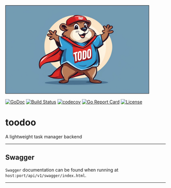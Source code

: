 <img src="https://github.com/symonk/toodoo/blob/main/.github/images/logo.png" border="1" width="450" height="275"/>

[![GoDoc](https://pkg.go.dev/badge/github.com/symonk/toodoo)](https://pkg.go.dev/github.com/symonk/toodoo)
[![Build Status](https://github.com/symonk/toodoo/actions/workflows/go_test.yml/badge.svg)](https://github.com/symonk/toodoo/actions/workflows/go_test.yml)
[![codecov](https://codecov.io/gh/symonk/toodoo/branch/main/graph/badge.svg)](https://codecov.io/gh/symonk/toodoo)
[![Go Report Card](https://goreportcard.com/badge/github.com/symonk/toodoo)](https://goreportcard.com/report/github.com/symonk/toodoo)
[![License](https://img.shields.io/badge/License-Apache_2.0-blue.svg)](https://github.com/symonk/toodoo/blob/master/LICENSE)


# toodoo
A lightweight task manager backend

-----

## Swagger

`Swagger` documentation can be found when running at `host:port/api/v1/swagger/index.html`.

-----